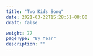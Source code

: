 ```yaml
---
title: "Two Kids Song"
date: 2021-03-22T15:28:51+08:00
draft: false

weight: 77
pageType: "By Year"
description: ""
---
```

